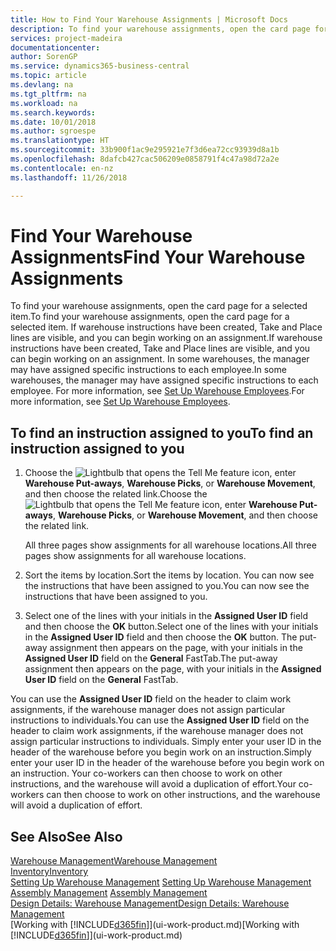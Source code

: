 ```yaml
---
title: How to Find Your Warehouse Assignments | Microsoft Docs
description: To find your warehouse assignments, open the card page for a selected item. If warehouse instructions have been created, Take and Place lines are visible, and you can begin working on an assignment. In some warehouses, the manager may have assigned specific instructions to each employee.
services: project-madeira
documentationcenter: 
author: SorenGP
ms.service: dynamics365-business-central
ms.topic: article
ms.devlang: na
ms.tgt_pltfrm: na
ms.workload: na
ms.search.keywords: 
ms.date: 10/01/2018
ms.author: sgroespe
ms.translationtype: HT
ms.sourcegitcommit: 33b900f1ac9e295921e7f3d6ea72cc93939d8a1b
ms.openlocfilehash: 8dafcb427cac506209e0858791f4c47a98d72a2e
ms.contentlocale: en-nz
ms.lasthandoff: 11/26/2018

---
```

# <a name="find-your-warehouse-assignments"></a><span data-ttu-id="a41b3-105">Find Your Warehouse Assignments</span><span class="sxs-lookup"><span data-stu-id="a41b3-105">Find Your Warehouse Assignments</span></span>
<span data-ttu-id="a41b3-106">To find your warehouse assignments, open the card page for a selected item.</span><span class="sxs-lookup"><span data-stu-id="a41b3-106">To find your warehouse assignments, open the card page for a selected item.</span></span> <span data-ttu-id="a41b3-107">If warehouse instructions have been created, Take and Place lines are visible, and you can begin working on an assignment.</span><span class="sxs-lookup"><span data-stu-id="a41b3-107">If warehouse instructions have been created, Take and Place lines are visible, and you can begin working on an assignment.</span></span> <span data-ttu-id="a41b3-108">In some warehouses, the manager may have assigned specific instructions to each employee.</span><span class="sxs-lookup"><span data-stu-id="a41b3-108">In some warehouses, the manager may have assigned specific instructions to each employee.</span></span> <span data-ttu-id="a41b3-109">For more information, see [Set Up Warehouse Employees](warehouse-how-to-set-up-warehouse-employees.md).</span><span class="sxs-lookup"><span data-stu-id="a41b3-109">For more information, see [Set Up Warehouse Employees](warehouse-how-to-set-up-warehouse-employees.md).</span></span>

## <a name="to-find-an-instruction-assigned-to-you"></a><span data-ttu-id="a41b3-110">To find an instruction assigned to you</span><span class="sxs-lookup"><span data-stu-id="a41b3-110">To find an instruction assigned to you</span></span>  
1.  <span data-ttu-id="a41b3-111">Choose the ![Lightbulb that opens the Tell Me feature](media/ui-search/search_small.png "Tell me what you want to do") icon, enter **Warehouse Put-aways**, **Warehouse Picks**, or **Warehouse Movement**, and then choose the related link.</span><span class="sxs-lookup"><span data-stu-id="a41b3-111">Choose the ![Lightbulb that opens the Tell Me feature](media/ui-search/search_small.png "Tell me what you want to do") icon, enter **Warehouse Put-aways**, **Warehouse Picks**, or **Warehouse Movement**, and then choose the related link.</span></span>

    <span data-ttu-id="a41b3-112">All three pages show assignments for all warehouse locations.</span><span class="sxs-lookup"><span data-stu-id="a41b3-112">All three pages show assignments for all warehouse locations.</span></span>  

2. <span data-ttu-id="a41b3-113">Sort the items by location.</span><span class="sxs-lookup"><span data-stu-id="a41b3-113">Sort the items by location.</span></span> <span data-ttu-id="a41b3-114">You can now see the instructions that have been assigned to you.</span><span class="sxs-lookup"><span data-stu-id="a41b3-114">You can now see the instructions that have been assigned to you.</span></span>  
3. <span data-ttu-id="a41b3-115">Select one of the lines with your initials in the **Assigned User ID** field and then choose the **OK** button.</span><span class="sxs-lookup"><span data-stu-id="a41b3-115">Select one of the lines with your initials in the **Assigned User ID** field and then choose the **OK** button.</span></span> <span data-ttu-id="a41b3-116">The put-away assignment then appears on the page, with your initials in the **Assigned User ID** field on the **General** FastTab.</span><span class="sxs-lookup"><span data-stu-id="a41b3-116">The put-away assignment then appears on the page, with your initials in the **Assigned User ID** field on the **General** FastTab.</span></span>  

<span data-ttu-id="a41b3-117">You can use the **Assigned User ID** field on the header to claim work assignments, if the warehouse manager does not assign particular instructions to individuals.</span><span class="sxs-lookup"><span data-stu-id="a41b3-117">You can use the **Assigned User ID** field on the header to claim work assignments, if the warehouse manager does not assign particular instructions to individuals.</span></span> <span data-ttu-id="a41b3-118">Simply enter your user ID in the header of the warehouse before you begin work on an instruction.</span><span class="sxs-lookup"><span data-stu-id="a41b3-118">Simply enter your user ID in the header of the warehouse before you begin work on an instruction.</span></span> <span data-ttu-id="a41b3-119">Your co-workers can then choose to work on other instructions, and the warehouse will avoid a duplication of effort.</span><span class="sxs-lookup"><span data-stu-id="a41b3-119">Your co-workers can then choose to work on other instructions, and the warehouse will avoid a duplication of effort.</span></span>  

## <a name="see-also"></a><span data-ttu-id="a41b3-120">See Also</span><span class="sxs-lookup"><span data-stu-id="a41b3-120">See Also</span></span>  
[<span data-ttu-id="a41b3-121">Warehouse Management</span><span class="sxs-lookup"><span data-stu-id="a41b3-121">Warehouse Management</span></span>](warehouse-manage-warehouse.md)  
[<span data-ttu-id="a41b3-122">Inventory</span><span class="sxs-lookup"><span data-stu-id="a41b3-122">Inventory</span></span>](inventory-manage-inventory.md)  
<span data-ttu-id="a41b3-123">[Setting Up Warehouse Management](warehouse-setup-warehouse.md)   </span><span class="sxs-lookup"><span data-stu-id="a41b3-123">[Setting Up Warehouse Management](warehouse-setup-warehouse.md)   </span></span>  
<span data-ttu-id="a41b3-124">[Assembly Management](assembly-assemble-items.md)  </span><span class="sxs-lookup"><span data-stu-id="a41b3-124">[Assembly Management](assembly-assemble-items.md)  </span></span>  
[<span data-ttu-id="a41b3-125">Design Details: Warehouse Management</span><span class="sxs-lookup"><span data-stu-id="a41b3-125">Design Details: Warehouse Management</span></span>](design-details-warehouse-management.md)  
<span data-ttu-id="a41b3-126">[Working with [!INCLUDE[d365fin](includes/d365fin_md.md)]](ui-work-product.md)</span><span class="sxs-lookup"><span data-stu-id="a41b3-126">[Working with [!INCLUDE[d365fin](includes/d365fin_md.md)]](ui-work-product.md)</span></span> 

